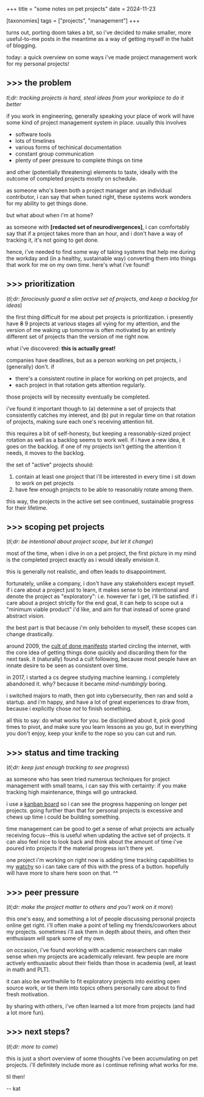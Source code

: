 +++
title = "some notes on pet projects"
date = 2024-11-23

[taxonomies]
tags = ["projects", "management"]
+++

turns out, porting doom takes a bit, so i've decided to make smaller, more useful-to-me posts in the meantime as a way of getting myself in the habit of blogging.

today: a quick overview on some ways i've made project management work for my personal projects!

## >>> the problem

*tl;dr: tracking projects is hard, steal ideas from your workplace to do it better*

if you work in engineering, generally speaking your place of work will have some kind of project management system in place. usually this involves

- software tools
- lots of timelines
- various forms of techinical documentation
- constant group communication
- plenty of peer pressure to complete things on time

and other (potentially threatening) elements to taste, ideally with the outcome of completed projects mostly on schedule. 

as someone who's been both a project manager and an individual contributor, i can say that when tuned right, these systems work wonders for my ability to get things done. 

but what about when i'm at home?

as someone with **\[redacted set of neurodivergences\]**, i can comfortably say that if a project takes more than an hour, and i don't have a way of tracking it, it's not going to get done. 

hence, i've needed to find some way of taking systems that help me during the workday and (in a healthy, sustainable way) converting them into things that work for me on my own time. here's what i've found!

## >>> prioritization

(*tl;dr: ferociously guard a slim active set of projects, and keep a backlog for ideas*)

the first thing difficult for me about pet projects is prioritization. i presently have ~~8~~ 9 projects at various stages all vying for my attention, and the version of me waking up tomorrow is often motivated by an entirely different set of projects than the version of me right now.

what i've discovered: **this is actually great!**

companies have deadlines, but as a person working on pet projects, i (generally) don't. if 

- there's a consistent routine in place for working on pet projects, and
- each project in that rotation gets attention regularly.

those projects will by necessity eventually be completed. 

i've found it important though to (a) determine a set of projects that consistently catches my interest, and (b) put in regular time on that rotation of projects, making sure each one's receiving attention hit.

this requires a bit of self-honesty, but keeping a reasonably-sized project rotation as well as a backlog seems to work well. if i have a new idea, it goes on the backlog. if one of my projects isn't getting the attention it needs, it moves to the backlog.

the set of "active" projects should:

1. contain at least one project that i'll be interested in every time i sit down to work on pet projects
2. have few enough projects to be able to reasonably rotate among them.

this way, the projects in the active set see continued, sustainable progress for their lifetime.

## >>> scoping pet projects

(*tl;dr: be intentional about project scope, but let it change*)

most of the time, when i dive in on a pet project, the first picture in my mind is the completed project exactly as i would ideally envision it.

this is generally not realistic, and often leads to disappointment.

fortunately, unlike a company, i don't have any stakeholders except myself. if i care about a project just to learn, it makes sense to be intentional and denote the project as "exploratory": i.e. however far i get, i'll be satisfied. if i care about a project strictly for the end goal, it can help to scope out a "minimum viable product" i'd like, and aim for that instead of some grand abstract vision.

the best part is that because i'm only beholden to myself, these scopes can change drastically. 

around 2009, the [cult of done manifesto](https://medium.com/@bre/the-cult-of-done-manifesto-724ca1c2ff13) started circling the internet, with the core idea of getting things done quickly and discarding them for the next task. it (naturally) found a cult following, because most people have an innate desire to be seen as consistent over time.

in 2017, i started a cs degree studying machine learning. i completely abandoned it. why? because it became *mind-numbingly* boring.

i switched majors to math, then got into cybersecurity, then ran and sold a startup. and i'm happy, and have a lot of great experiences to draw from, because i explicitly chose *not* to finish something.

all this to say: do what works for you. be disciplined about it, pick good times to pivot, and make sure you learn lessons as you go, but in everything you don't enjoy, keep your knife to the rope so you can cut and run.

## >>> status and time tracking

(*tl;dr: keep just enough tracking to see progress*)

as someone who has seen tried numerous techniques for project management with small teams, i can say this with certainty: if you make tracking high maintenance, things will go untracked.

i use a [kanban board](https://en.wikipedia.org/wiki/Kanban_board) so i can see the progress happening on longer pet projects. going further than that for personal projects is excessive and chews up time i could be building something.

time management can be good to get a sense of what projects are actually receiving focus--this is useful when updating the active set of projects. it can also feel nice to look back and think about the amount of time i've poured into projects if the material progress isn't there yet. 

one project i'm working on right now is adding time tracking capabilities to my [watchy](https://watchy.sqfmi.com/) so i can take care of this with the press of a button. hopefully will have more to share here soon on that. ^^

## >>> peer pressure

(*tl;dr: make the project matter to others and you'l work on it more*)

this one's easy, and something a lot of people discussing personal projects online get right. i'll often make a point of telling my friends/coworkers about my projects. sometimes i'll ask them in depth about theirs, and often their enthusiasm will spark some of my own.

on occasion, i've found working with academic researchers can make sense when my projects are academically relevant. few people are more actively enthusiastic about their fields than those in academia (well, at least in math and PLT).  

it can also be worthwhile to fit exploratory projects into existing open source work, or tie them into topics others personally care about to find fresh motivation. 

by sharing with others, i've often learned a lot more from projects (and had a lot more fun).

## >>> next steps?

(*tl;dr: more to come*)

this is just a short overview of some thoughts i've been accumulating on pet projects. i'll definitely include more as i continue refining what works for me. 

til then! 

-- kat

